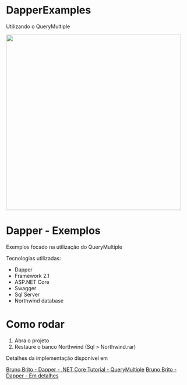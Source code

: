 # DapperExamples
Utilizando o QueryMultiple

<img src="https://www.brunobrito.net.br/content/images/2018/07/capa-dapper.jpg" width="480" />

# Dapper - Exemplos

Exemplos focado na utilização do QueryMultiple

Tecnologias utilizadas:

* Dapper
* Framework 2.1
* ASP.NET Core
* Swagger
* Sql Server
* Northwind database

# Como rodar

1. Abra o projeto
2. Restaure o banco Northwind (Sql > Northwind.rar)


Detalhes da implementação disponivel em

[Bruno Brito - Dapper - .NET Core Tutorial - QueryMultiple](https://www.brunobrito.net.br/dapper-tutorial-i/)
[Bruno Brito - Dapper - Em detalhes](https://www.brunobrito.net.br/dapper-em-detalhes/)


